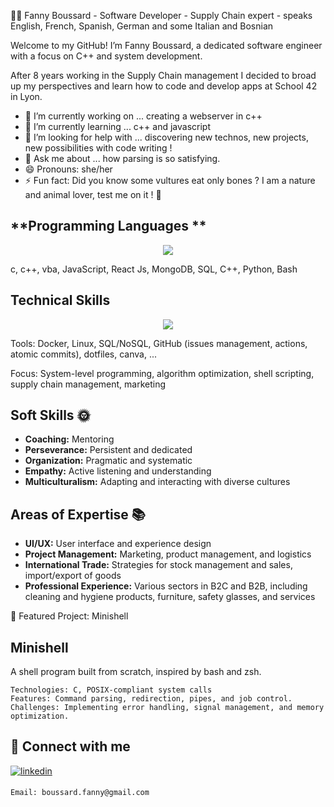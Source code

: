 👩‍💻 Fanny Boussard - Software Developer - Supply Chain expert - speaks English, French, Spanish, German and some Italian and Bosnian


Welcome to my GitHub! I’m Fanny Boussard, a dedicated software engineer with a focus on C++ and system development.

After 8 years working in the Supply Chain management I decided to broad up my perspectives and learn how to code and develop apps at School 42 in Lyon.

- 🔭 I’m currently working on ... creating a webserver in c++
- 🌱 I’m currently learning ... c++ and javascript
- 🤔 I’m looking for help with ... discovering new technos, new projects, new possibilities with code writing ! 
- 💬 Ask me about ... how parsing is so satisfying.
- 😄 Pronouns: she/her
- ⚡ Fun fact: Did you know some vultures eat only bones ? I am a nature and animal lover, test me on it !  🦅


## **Programming Languages  **

<p align="center">
  <a href="https://skillicons.dev">
    <img src="https://skillicons.dev/icons?i=c,cpp,python,html,css,javascript,typescript,React" />
  </a>
</p>

 c, c++, vba, JavaScript, React Js, MongoDB, SQL, C++, Python, Bash


## **Technical Skills**

<p align="center">
  <a href="https://skillicons.dev">
    <img src="https://skillicons.dev/icons?i=figma,wordpress,bash,vscode,vim,codepen,github,canva" />
  </a>
</p>

Tools: Docker, Linux, SQL/NoSQL, GitHub (issues management, actions, atomic commits), dotfiles, canva, ...

Focus: System-level programming, algorithm optimization, shell scripting, supply chain management, marketing 

## **Soft Skills 🌞**

- **Coaching:** Mentoring
- **Perseverance:** Persistent and dedicated
- **Organization:** Pragmatic and systematic
- **Empathy:** Active listening and understanding
- **Multiculturalism:** Adapting and interacting with diverse cultures

## **Areas of Expertise 📚**

- **UI/UX:** User interface and experience design
- **Project Management:** Marketing, product management, and logistics
- **International Trade:** Strategies for stock management and sales, import/export of goods
- **Professional Experience:** Various sectors in B2C and B2B, including cleaning and hygiene products, furniture, safety glasses, and services


🌟 Featured Project: Minishell

##  Minishell
A shell program built from scratch, inspired by bash and zsh.

    Technologies: C, POSIX-compliant system calls
    Features: Command parsing, redirection, pipes, and job control.
    Challenges: Implementing error handling, signal management, and memory optimization.


## 💬 Connect with me

<a href="https://www.linkedin.com/in/fanny-boussard-5895b788/" target="blank">
<img src=https://img.shields.io/badge/linkedin-%231E77B5.svg?&style=for-the-badge&logo=linkedin&logoColor=white alt=linkedin style="margin-bottom: 5px;" />
</a>

    Email: boussard.fanny@gmail.com
